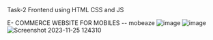 Task-2 Frontend using HTML CSS and JS


E- COMMERCE WEBSITE FOR MOBILES -- mobeaze
![image](https://github.com/Kanishkumar-K/nm-licet-group17/assets/76395721/f9fc7f4b-e1bf-45b9-9f7c-a34ab4f32071)
![image](https://github.com/Kanishkumar-K/nm-licet-group17/assets/76395721/c7b6ff2c-73b3-4c82-b0aa-ba570d16050a)
![Screenshot 2023-11-25 124310](https://github.com/Kanishkumar-K/nm-licet-group17/assets/76395721/57d8f553-b7b9-477f-ac08-c754f9f37abd)

